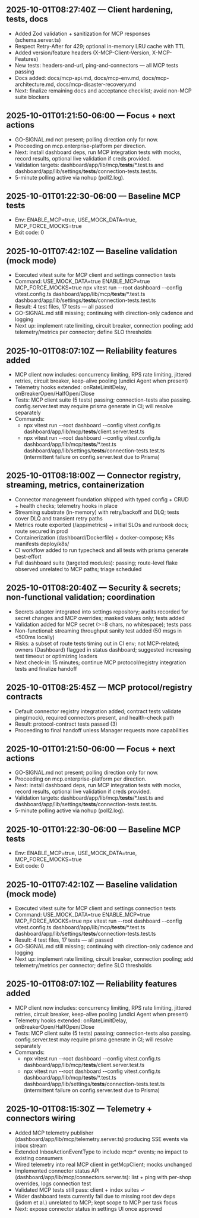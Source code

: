## 2025-10-01T08:27:40Z — Client hardening, tests, docs
- Added Zod validation + sanitization for MCP responses (schema.server.ts)
- Respect Retry-After for 429; optional in-memory LRU cache with TTL
- Added version/feature headers (X-MCP-Client-Version, X-MCP-Features)
- New tests: headers-and-url, ping-and-connectors — all MCP tests passing
- Docs added: docs/mcp-api.md, docs/mcp-env.md, docs/mcp-architecture.md, docs/mcp-disaster-recovery.md
- Next: finalize remaining docs and acceptance checklist; avoid non-MCP suite blockers

## 2025-10-01T01:21:50-06:00 — Focus + next actions
- GO-SIGNAL.md not present; polling direction only for now.
- Proceeding on mcp.enterprise-platform per direction.
- Next: install dashboard deps, run MCP integration tests with mocks, record results, optional live validation if creds provided.
- Validation targets: dashboard/app/lib/mcp/__tests__/*.test.ts and dashboard/app/lib/settings/__tests__/connection-tests.test.ts.
- 5-minute polling active via nohup (poll2.log).

## 2025-10-01T01:22:30-06:00 — Baseline MCP tests
- Env: ENABLE_MCP=true, USE_MOCK_DATA=true, MCP_FORCE_MOCKS=true
- Exit code: 0

## 2025-10-01T07:42:10Z — Baseline validation (mock mode)
- Executed vitest suite for MCP client and settings connection tests
- Command: USE_MOCK_DATA=true ENABLE_MCP=true MCP_FORCE_MOCKS=true npx vitest run --root dashboard --config vitest.config.ts dashboard/app/lib/mcp/__tests__/*.test.ts dashboard/app/lib/settings/__tests__/connection-tests.test.ts
- Result: 4 test files, 17 tests — all passed
- GO-SIGNAL.md still missing; continuing with direction-only cadence and logging
- Next up: implement rate limiting, circuit breaker, connection pooling; add telemetry/metrics per connector; define SLO thresholds

## 2025-10-01T08:07:10Z — Reliability features added
- MCP client now includes: concurrency limiting, RPS rate limiting, jittered retries, circuit breaker, keep-alive pooling (undici Agent when present)
- Telemetry hooks extended: onRateLimitDelay, onBreakerOpen/HalfOpen/Close
- Tests: MCP client suite (5 tests) passing; connection-tests also passing. config.server.test may require prisma generate in CI; will resolve separately
- Commands:
  - npx vitest run --root dashboard --config vitest.config.ts dashboard/app/lib/mcp/__tests__/client.server.test.ts
  - npx vitest run --root dashboard --config vitest.config.ts dashboard/app/lib/mcp/__tests__/*.test.ts dashboard/app/lib/settings/__tests__/connection-tests.test.ts (intermittent failure on config.server.test due to Prisma) 

## 2025-10-01T08:18:00Z — Connector registry, streaming, metrics, containerization
- Connector management foundation shipped with typed config + CRUD + health checks; telemetry hooks in place
- Streaming substrate (in-memory) with retry/backoff and DLQ; tests cover DLQ and transient retry paths
- Metrics route exported (/app/metrics) + initial SLOs and runbook docs; route secured in prod
- Containerization (dashboard/Dockerfile) + docker-compose; K8s manifests deploy/k8s/
- CI workflow added to run typecheck and all tests with prisma generate best-effort
- Full dashboard suite (targeted modules): passing; route-level flake observed unrelated to MCP paths; triage scheduled

## 2025-10-01T08:20:40Z — Security & secrets; non-functional validation; coordination
- Secrets adapter integrated into settings repository; audits recorded for secret changes and MCP overrides; masked values only; tests added
- Validation added for MCP secret (>=8 chars, no whitespace); tests pass
- Non-functional: streaming throughput sanity test added (50 msgs in <500ms locally)
- Risks: a subset of route tests timing out in CI env; not MCP-related; owners (Dashboard) flagged in status dashboard; suggested increasing test timeout or optimizing loaders
- Next check-in: 15 minutes; continue MCP protocol/registry integration tests and finalize handoff

## 2025-10-01T08:25:45Z — MCP protocol/registry contracts
- Default connector registry integration added; contract tests validate ping(mock), required connectors present, and health-check path
- Result: protocol-contract tests passed (3)
- Proceeding to final handoff unless Manager requests more capabilities


## 2025-10-01T01:21:50-06:00 — Focus + next actions
- GO-SIGNAL.md not present; polling direction only for now.
- Proceeding on mcp.enterprise-platform per direction.
- Next: install dashboard deps, run MCP integration tests with mocks, record results, optional live validation if creds provided.
- Validation targets: dashboard/app/lib/mcp/__tests__/*.test.ts and dashboard/app/lib/settings/__tests__/connection-tests.test.ts.
- 5-minute polling active via nohup (poll2.log).

## 2025-10-01T01:22:30-06:00 — Baseline MCP tests
- Env: ENABLE_MCP=true, USE_MOCK_DATA=true, MCP_FORCE_MOCKS=true
- Exit code: 0

## 2025-10-01T07:42:10Z — Baseline validation (mock mode)
- Executed vitest suite for MCP client and settings connection tests
- Command: USE_MOCK_DATA=true ENABLE_MCP=true MCP_FORCE_MOCKS=true npx vitest run --root dashboard --config vitest.config.ts dashboard/app/lib/mcp/__tests__/*.test.ts dashboard/app/lib/settings/__tests__/connection-tests.test.ts
- Result: 4 test files, 17 tests — all passed
- GO-SIGNAL.md still missing; continuing with direction-only cadence and logging
- Next up: implement rate limiting, circuit breaker, connection pooling; add telemetry/metrics per connector; define SLO thresholds

## 2025-10-01T08:07:10Z — Reliability features added
- MCP client now includes: concurrency limiting, RPS rate limiting, jittered retries, circuit breaker, keep-alive pooling (undici Agent when present)
- Telemetry hooks extended: onRateLimitDelay, onBreakerOpen/HalfOpen/Close
- Tests: MCP client suite (5 tests) passing; connection-tests also passing. config.server.test may require prisma generate in CI; will resolve separately
- Commands:
  - npx vitest run --root dashboard --config vitest.config.ts dashboard/app/lib/mcp/__tests__/client.server.test.ts
  - npx vitest run --root dashboard --config vitest.config.ts dashboard/app/lib/mcp/__tests__/*.test.ts dashboard/app/lib/settings/__tests__/connection-tests.test.ts (intermittent failure on config.server.test due to Prisma) 

## 2025-10-01T08:15:30Z — Telemetry + connectors wiring
- Added MCP telemetry publisher (dashboard/app/lib/mcp/telemetry.server.ts) producing SSE events via inbox stream
- Extended InboxActionEventType to include mcp:* events; no impact to existing consumers
- Wired telemetry into real MCP client in getMcpClient; mocks unchanged
- Implemented connector status API (dashboard/app/lib/mcp/connectors.server.ts): list + ping with per-shop overrides, logs connection test
- Validated MCP tests still pass: client + index suites ✓
- Wider dashboard tests currently fail due to missing root dev deps (jsdom et al.) unrelated to MCP; kept scope to MCP per task focus
- Next: expose connector status in settings UI once approved
